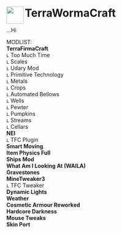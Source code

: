 # <img src="https://emojipedia-us.s3.dualstack.us-west-1.amazonaws.com/thumbs/160/apple/81/bug_1f41b.png" width="45" align="left"> TerraWormaCraft<br>

...Hi<br>

MODLIST:<br>
**TerraFirmaCraft**<br>
  ʟ Too Much Time<br>
  ʟ Scales<br>
  ʟ Udary Mod<br>
  ʟ Primitive Technology<br>
  ʟ Metals<br>
  ʟ Crops<br>
  ʟ Automated Bellows<br>
  ʟ Wells<br>
  ʟ Pewter<br>
  ʟ Pumpkins<br>
  ʟ Streams<br>
  ʟ Cellars<br>
**NEI**<br>
  ʟ TFC Plugin<br>
**Smart Moving**<br>
**Item Physics Full**<br>
**Ships Mod**<br>
**What Am I Looking At (WAILA)**<br>
**Gravestones**<br>
**MineTweaker3**<br>
  ʟ TFC Tweaker<br>
**Dynamic Lights**<br>
**Weather**<br>
**Cosmetic Armour Reworked**<br>
**Hardcore Darkness**<br>
**Mouse Tweaks**<br>
**Skin Port**<br>
